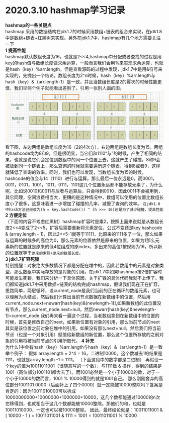 # 2020.3.10 hashmap学习记录  

**hashmap的一些关键点**  
hashmap 采用的数据结构在jdk1.7的时候采用数组+链表的组合来实现，在jdk1.8中是数组+链表+红黑树来实现。另外在jdk1.7中，hashmap有几个地方需要关注一下  
**1 提高性能**  
hashmap默认数组长度为16，也就是2<<4,hashmap中分配或者查找的过程是用key的hash值与数组长度做求余运算，一般而言我们会用%来实现求余运算，也就是hash（key）%arr.length，但是查看源码的过程中发现，jdk1.7中是用&符号来实现的，先抛出一个结论，数组长度为2^n时候，hash（key）%arr.length与hash（key）&（arr.length-1）是一致，并且当数组长度是2的幂次的时候性能更佳，我们举两个例子就能看出差别了。引用一张别人画的图。
![alt 属性文本](https://github.com/781303842/Mainstudy/blob/master/hashmap.png)
看下图，左边两组是数组长度为16（2的4次方），右边两组是数组长度为15。两组的hashcode均为8和9，但是很明显，当它们和1110“与”的时候，产生了相同的结果，也就是说它们会定位到数组中的同一个位置上去，这就产生了碰撞，8和9会被放到同一个链表上，那么查询的时候就需要遍历这个链表，得到8或者9，这样就降低了查询的效率。同时，我们也可以发现，当数组长度为15的时候，hashcode的值会与14（1110）进行与运算，那么最后一位永远是0，而0001，0011，0101，1001，1011，0111，1101这几个位置永远都不能存放元素了，为什么呢，比如说0010和0011与后者与运算后，只会得到0010，因此0011不会被用到，其它同理，空间浪费相当大，更糟的是这种情况中，数组可以使用的位置比数组长度小了很多，这意味着进一步增加了碰撞的几率，减慢了查询的效率。  `在jdk1.8中hash方法已经改为(h = key.hashCode()) ^ (h >>> 16)还是为了减少碰撞，提高性能`  
**2 方便定位**  
（下面的内容不考虑红黑树）hashmap扩容时是乘2，按照上面来说就是从数组长度2<<4变成了2<<5，扩容后需要重新将元素定位，公式不变还是key.hashcode & (array.length - 1)，因此2<<5-1就等于11111，比原来的1111多了一位，那么如果与运算的时候多的高位为0，那么元素的位置依然是原来的位置，如果为1那么元素新的位置就是原来的低4位组成的原index，多出来的高位1按规则为16，所以新的位置就等于`原来的索引+原来的数组长度`。  
**3 jdk1.7扩容死锁**  
特别提醒：对象绝大多数情况下都是分配在堆中的，因此若数组中的元素是对象类型，那么数组中实际存放的是对象的引用。在jdk1.7中如果hashmap按2倍扩容时可能发生死锁，我们来分析一下具体原因，关于扩容的具体代码我就不上传了。我们都知道jdk1.7中采用数据+链表的结构完成hashmap，假设我们现在正在扩容，思路简单，两层循环，设current_node是我们当前的正在循环的数组元素，也可以理解为头结点，然后我们计算出当前节点数据在新数组中的位置，然后用current_node.next=newarr[hash(key)&(newlength-1)],如果新数组的此位置没有节点，那么current_node.next=null，然后newarr[hash(key)&newlength-1]=current_node.我们再来看一遍这个过程，当老数组拿到在新数组中的位置的时候，首先是修改自己的next，如果新位置有对象的引用，那么当前节点的next其实是该位置之前对象在堆中的引用，如果没有那么next=null。然后我们将当前节点（也是一个对象引用）赋值给新数组的新位置，那么这个位置所存放的之前对象的引用将被当前节点的引用所取代。
**4 补充**  
为什么1中会有hash（key）%arr.length与hash（key）&（arr.length-1）是一致  
举个例子：
假如 array.length = 2^4 = 16，二进制10000。这个数减去1的结果是1111，也就是array.length -1 = 1111。
（下面这段中的数字都是二进制）
再假设一个key的值为10011011001（很随意写的一个数），与1111做 & 操作，得到的结果是1001（高位部分1001101都舍去了）。而1001必然是一个小于10000的数，对于一个小于10000的数而言，1001 % 10000得到的就是1001自己。
那么刚刚舍弃的高位部分1001101 0000（后面补上了四个0000）就一定能被10000整除吗？答案是肯定的：因为10011010000可以拆成10000000000+10000000+1000000+10000，这几个数都能通过10000的n次左移得到，也就相当于这几个数都能被10000整除。那他们的和，也就是10011010000，一定也可以被10000整除。
因此，最终结论就是：10011011001 & ( 10000 - 1 ) = 10011011001 & 1111 = 1001 = 10011011001 % 10000
